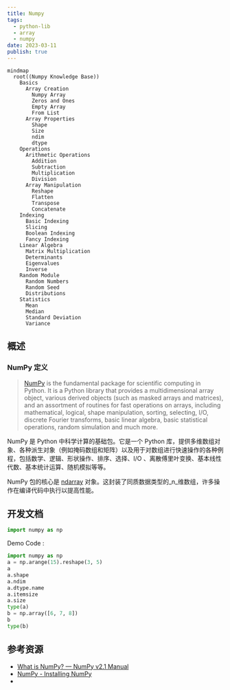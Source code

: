 ```yaml
---
title: Numpy
tags:
  - python-lib
  - array
  - numpy
date: 2023-03-11
publish: true
---
```

```mermaid
mindmap
  root((Numpy Knowledge Base))
    Basics
      Array Creation
        Numpy Array
        Zeros and Ones
        Empty Array
        From List
      Array Properties
        Shape
        Size
        ndim
        dtype
    Operations
      Arithmetic Operations
        Addition
        Subtraction
        Multiplication
        Division
      Array Manipulation
        Reshape
        Flatten
        Transpose
        Concatenate
    Indexing
      Basic Indexing
      Slicing
      Boolean Indexing
      Fancy Indexing
    Linear Algebra
      Matrix Multiplication
      Determinants
      Eigenvalues
      Inverse
    Random Module
      Random Numbers
      Random Seed
      Distributions
    Statistics
      Mean
      Median
      Standard Deviation
      Variance
```

## 概述

### NumPy 定义

> [NumPy](https://numpy.org/doc/stable/user/whatisnumpy.html) is the fundamental package for scientific computing in Python. It is a Python library that provides a multidimensional array object, various derived objects (such as masked arrays and matrices), and an assortment of routines for fast operations on arrays, including mathematical, logical, shape manipulation, sorting, selecting, I/O, discrete Fourier transforms, basic linear algebra, basic statistical operations, random simulation and much more.

NumPy 是 Python 中科学计算的基础包。它是一个 Python 库，提供多维数组对象、各种派生对象（例如掩码数组和矩阵）以及用于对数组进行快速操作的各种例程，包括数学、逻辑、形状操作、排序、选择、I/O 、离散傅里叶变换、基本线性代数、基本统计运算、随机模拟等等。


NumPy 包的核心是 [ndarray](https://numpy.org/doc/stable/reference/generated/numpy.ndarray.html#numpy.ndarray) 对象。这封装了同质数据类型的_n_维数组，许多操作在编译代码中执行以提高性能。



## 开发文档


```python
import numpy as np
```

Demo Code :

```python
import numpy as np
a = np.arange(15).reshape(3, 5)
a
a.shape
a.ndim
a.dtype.name
a.itemsize
a.size
type(a)
b = np.array([6, 7, 8])
b
type(b)
```



## 参考资源


- [What is NumPy? — NumPy v2.1 Manual](https://numpy.org/doc/stable/user/whatisnumpy.html)
- [NumPy - Installing NumPy](https://numpy.org/install/)
- 